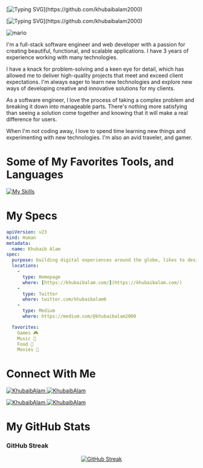 [![Typing SVG](https://readme-typing-svg.demolab.com?font=Fira+Code&duration=5000&pause=1000&color=9046FF&width=435&lines=Hi,+My+Name+is+Khubaib+Alam.)](https://github.com/khubaibalam2000)

[![Typing SVG](https://readme-typing-svg.demolab.com?font=Fira+Code&duration=10000&pause=1000&color=9046FF&width=835&lines=Software+Engineer+-+Shaping+Future+With+Each+Stroke+Of+The+Keyboard.)](https://github.com/khubaibalam2000)

![mario](https://repository-images.githubusercontent.com/462900780/0a10af70-6cbf-46df-9071-0ff586a3b1d6)

I'm a full-stack software engineer and web developer with a passion for creating beautiful, functional, and scalable applications. I have 3 years of experience working with many technologies.

I have a knack for problem-solving and a keen eye for detail, which has allowed me to deliver high-quality projects that meet and exceed client expectations. I'm always eager to learn new technologies and explore new ways of developing creative and innovative solutions for my clients.

As a software engineer, I love the process of taking a complex problem and breaking it down into manageable parts. There's nothing more satisfying than seeing a solution come together and knowing that it will make a real difference for users.

When I'm not coding away, I love to spend time learning new things and experimenting with new technologies. I'm also an avid traveler, and gamer.

# Some of My Favorites Tools, and Languages

[![My Skills](https://skillicons.dev/icons?i=c,cs,cpp,java,py,.NET,react,js,html,css,eclipse,git,github,linux,mysql,mssql,nodejs,postman,visualstudio,vscode)](https://github.com/khubaibalam2000)

# My Specs

```yaml
apiVersion: v23
kind: Human
metadata:
  name: Khubaib Alam
spec:
  purpose: building digital experiences around the globe, likes to design solid and scalable applications with great user experiences, trying to craft his imagination to create human-centered products.
  locations:
    - 
      type: Homepage
      where: [https://khubaibalam.com/](https://khubaibalam.com/)
    -
      type: Twitter
      where: twitter.com/khubaibalam6
    -
      type: Medium
      where: https://medium.com/@khubaibalam2000

  favorites:
    Games 🎮
    Music 🎵 
    Food 🍲 
    Movies 🍿 
```

# Connect With Me
<p align="left"> 
<a href="https://www.linkedin.com/in/khubaib-alam/" target="blank">
<img src="https://img.shields.io/badge/LinkedIn-0077B5?style=for-the-badge&logo=linkedin&logoColor=white" alt="KhubaibAlam" />
</a>
<a href="mailto:khubaibalam2000@gmail.com" target="blank">
<img src="https://img.shields.io/badge/Gmail-D14836?style=for-the-badge&logo=gmail&logoColor=white" alt="KhubaibAlam" />
</a>
</p>
<p align="left">
<a href="https://www.instagram.com/khubaib_alam_ak/" target="blank">
<img src="https://img.shields.io/badge/Instagram-E4405F?style=for-the-badge&logo=instagram&logoColor=white" alt="KhubaibAlam" />
</a>
<a href="https://twitter.com/khubaibalam6" target="blank">
<img src="https://img.shields.io/badge/Twitter-1DA1F2?style=for-the-badge&logo=twitter&logoColor=white" alt="KhubaibAlam" />
</a>
</p>

# My GitHub Stats

### GitHub Streak
<div align="center">

[![GitHub Streak](https://github-readme-streak-stats.herokuapp.com?user=khubaibalam2000&theme=graywhite&date_format=M%20j%5B%2C%20Y%5D)](https://github.com/khubaibalam2000)

</div>
